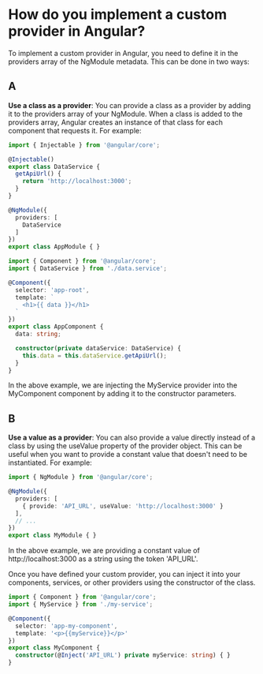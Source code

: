 # How do you implement a custom provider in Angular?

To implement a custom provider in Angular, you need to define it in the providers array of the NgModule metadata. This can be done in two ways:

## A
**Use a class as a provider**: You can provide a class as a provider by adding it to the providers array of your NgModule. When a class is added to the providers array, Angular creates an instance of that class for each component that requests it. For example:
```typescript
import { Injectable } from '@angular/core';

@Injectable()
export class DataService {
  getApiUrl() {
    return 'http://localhost:3000';
  }
}

@NgModule({
  providers: [
    DataService
  ]
})
export class AppModule { }
```
```typescript
import { Component } from '@angular/core';
import { DataService } from './data.service';

@Component({
  selector: 'app-root',
  template: `
    <h1>{{ data }}</h1>
  `
})
export class AppComponent {
  data: string;

  constructor(private dataService: DataService) {
    this.data = this.dataService.getApiUrl();
  }
}
```
In the above example, we are injecting the MyService provider into the MyComponent component by adding it to the constructor parameters.

## B
**Use a value as a provider**: You can also provide a value directly instead of a class by using the useValue property of the provider object. This can be useful when you want to provide a constant value that doesn't need to be instantiated. For example:

```typescript
import { NgModule } from '@angular/core';

@NgModule({
  providers: [
    { provide: 'API_URL', useValue: 'http://localhost:3000' }
  ],
  // ...
})
export class MyModule { }
```

In the above example, we are providing a constant value of http://localhost:3000 as a string using the token 'API_URL'.

Once you have defined your custom provider, you can inject it into your components, services, or other providers using the constructor of the class.

```typescript
import { Component } from '@angular/core';
import { MyService } from './my-service';

@Component({
  selector: 'app-my-component',
  template: '<p>{{myService}}</p>'
})
export class MyComponent {
  constructor(@Inject('API_URL') private myService: string) { }
}
```
